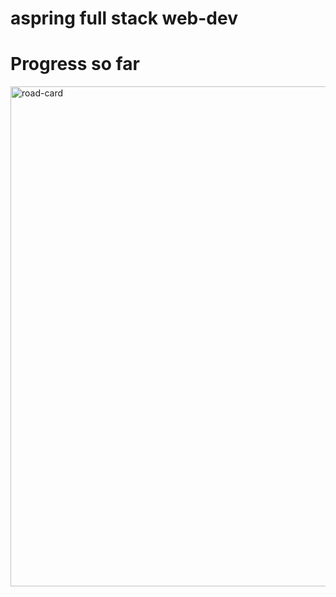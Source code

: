 
# aspring full stack web-dev
# Progress so far

<img width="800" height="800" alt="road-card" src="https://github.com/user-attachments/assets/111dfa89-35ba-4306-a80a-dfcb829b22c4" />

